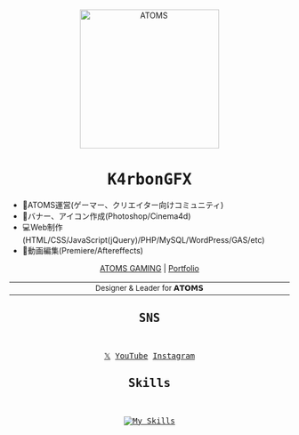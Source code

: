 <br>
<p align="center">
<a href="https://atoms-gaming.com" target="_blank">
<img src="https://github.com/K4GFX/ATOMS/assets/61093554/456dc311-1b51-440b-a5fe-a4bbf61a25e3" alt="ATOMS" height="250" width="250"/>
</a>
</p>

<div align="center">
<samp>

# K4rbonGFX


</samp>
</div>

<ul>
  <li>🌟ATOMS運営(ゲーマー、クリエイター向けコミュニティ)</li>
  <li>🎨バナー、アイコン作成(Photoshop/Cinema4d)</li>
  <li>💻Web制作(HTML/CSS/JavaScript(jQuery)/PHP/MySQL/WordPress/GAS/etc)</li>
  <li>🎥動画編集(Premiere/Aftereffects)</li>
  </li>
</ul>

<p align="center">
  <a href="http://atoms-gaming.com">ATOMS GAMING</a> | <a href="http://atoms-gaming.com/portfolio">Portfolio</a>
</p>

<div align="center">
<table>
<tbody>
<td align="center">
<img width="2000" height="0" alt="" aria-hiden><br>
<sub>Designer & Leader for 𝗔𝗧𝗢𝗠𝗦 </a></sub><br>
<img width="2000" height="0" alt="" aria-hiden>
</td>
</tbody>
</table>
</div>


<div align="center">
<samp>

## SNS

<br>

[𝕏](https://twitter.com/K4rbonGFX)
[YouTube](https://www.youtube.com/@K4rbonGFX)
[Instagram](https://www.instagram.com/K4rbonGFX)

## Skills

<br>

[![My Skills](https://skillicons.dev/icons?i=html,css,js,php,wordpress,mysql,materialui,tailwind,nextjs,threejs,npm,vscode,github,ae,ps,pr,discord,gmail,twitter,instagram)](https://skillicons.dev)

</samp>
</div>


<!--
**K4GFX/K4GFX** is a ✨ _special_ ✨ repository because its `README.md` (this file) appears on your GitHub profile.

Here are some ideas to get you started:

- 🔭 I’m currently working on ...
- 🌱 I’m currently learning ...
- 👯 I’m looking to collaborate on ...
- 🤔 I’m looking for help with ...
- 💬 Ask me about ...
- 📫 How to reach me: ...
- 😄 Pronouns: ...
- ⚡ Fun fact: ...
-->
